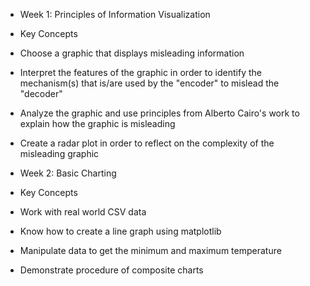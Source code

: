 - Week 1: Principles of Information Visualization
- Key Concepts
- Choose a graphic that displays misleading information
- Interpret the features of the graphic in order to identify the mechanism(s) that is/are used by the "encoder" to mislead the "decoder"
- Analyze the graphic and use principles from Alberto Cairo's work to explain how the graphic is misleading
- Create a radar plot in order to reflect on the complexity of the misleading graphic

- Week 2: Basic Charting
- Key Concepts
- Work with real world CSV data
- Know how to create a line graph using matplotlib
- Manipulate data to get the minimum and maximum temperature
- Demonstrate procedure of composite charts
